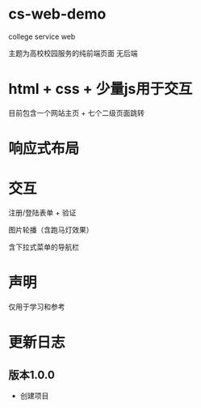 # cs-web-demo

college service web

主题为高校校园服务的纯前端页面 无后端

# html + css + 少量js用于交互

目前包含一个网站主页 + 七个二级页面跳转

# 响应式布局

# 交互
注册/登陆表单 + 验证

图片轮播（含跑马灯效果）

含下拉式菜单的导航栏

# 声明
仅用于学习和参考

# 更新日志

## 版本1.0.0
- 创建项目
